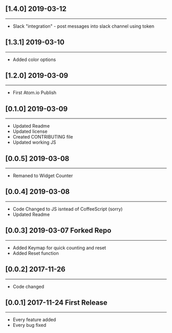 ## [1.4.0]	2019-03-12
----------------------
* Slack "integration" - post messages into slack channel using token

## [1.3.1]	2019-03-10
----------------------
* Added color options

## [1.2.0]	2019-03-09
----------------------
* First Atom.io Publish

## [0.1.0]	2019-03-09
----------------------
* Updated Readme
* Updated license 
* Created CONTRIBUTING file
* Updated working JS

## [0.0.5]	2019-03-08
----------------------
* Remaned to Widget Counter

## [0.0.4]	2019-03-08
----------------------
* Code Changed to JS isntead of CoffeeScript (sorry)
* Updated Readme

## [0.0.3] 	2019-03-07	Forked Repo 
----------------------
* Added Keymap for quick counting and reset
* Added Reset function

## [0.0.2] 	2017-11-26
----------------------
* Code changed

## [0.0.1]  2017-11-24 First Release
----------------------
* Every feature added
* Every bug fixed
